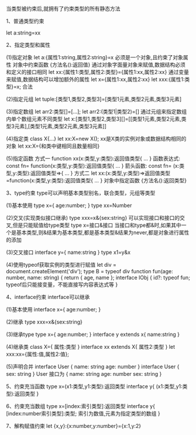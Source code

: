 当类型被约束后,就拥有了约束类型的所有静态方法

 1、普通类型约束 

let a:string=xx 

2、指定类型和属性

 (1)指定对象 	let a:{属性1:string,属性2:string}=x    必须是一个对象,且约束了对象属性 	 	对象中约束函数 	{方法名():返回值} 	 	通过对象字面量对象来赋值,数据结构必须和定义的接口相同 		let xx:{属性1:类型,属性2:类型}={属性1:xx,属性2:xx} 		通过变量来赋值,数据结构可以增加额外的属性 		let x={属性1:xx,属性2:xx} 		let xxx:{属性1:类型}=x;  合法  

(2)指定元组 	let tuple:[类型1,类型2,类型3]=[类型1元素,类型2元素,类型3元素] 		 

(3)指定数组 	let arr2:类型[]=[...];   	let arr2:(类型1|类型2)=[] 	通过元组来指定数组内单个数组元素不同类型 	let x:[类型1,类型2,类型3][]=[[类型1元素,类型2元素,类型3元素],[类型1元素,类型2元素,类型3元素]] 	

 (4)指定类 	class X{...} 	let xx:X=new X();    xx是X类的实例对象或数据结构相同的对象 	let xx:X={和类中键相同且数量相同} 	

 (5)指定函数 	方式一 		function xx(x:类型,y:类型):返回值类型{ 			... 		} 		函数表达式: 		const fn= function(x:类型,y:类型):返回值类型{ 			... 		} 		箭头函数: 		const fn= (x:类型,y:类型):返回值类型=>{ 			... 		} 	方式二 		let xx:(x:类型,y:类型)=>返回值类型=function(x:类型,y:类型):返回值类型{ 			... 		} 		 	对象中指定函数 	{方法名():返回类型} 

3、type约束 type可以声明基本类型别名，联合类型，元组等类型  	

(1)基本使用 		type x={ 			age:number; 		} 		type xx=Number 		 	

(2)交叉(实现类似接口继承) 		type xxx=x&{sex:string} 		 		可以实现接口和接口的交叉,但是只能赋值给type类型 		type x=接口&接口 		 		当接口和type都&时,如果其中一个是基本类型,则&结果为基本类型,都是基本类型&结果为never,都是对象进行属性的添加 		 	

(3)交叉接口 		interface y={ 			name:string 		} 		type x1=y&x 		 	

(4)使用typeof获取实例的类型进行赋值 		let div = document.createElement('div'); 		type B = typeof div 		 		function fun(age: number, name: string) { 		    return { 		      age, 		      name 		    }; 		interface IObj { 		    id?: typeof fun; 	typeof后只能接变量，不能直接写内容表达式等 		} 		  

4、interface约束 interface可以继承 	 	

(1)基本使用 		interface x={ 			age:number; 		} 		 	

(2)继承 		type xxx=x&{sex:string} 		 	

(3)继承type 		type x={ 			age:number; 		} 		interface y extends x{ 			name:string 		} 	

(4)继承类 		class X={ 			属性:类型 		}	 		interface xx extends X{ 			属性2:类型 		} 		let xxx:xx={属性:值,属性2:值}; 		 	

(5)声明合并 		interface User { 		 name: string 		 age: number 		} 		  		interface User { 		 sex: string 		} 		 		User 接口为 { 		 name: string 		 age: number 		 sex: string  		} 		 



5、约束充当函数 type x=(x1:类型,y1:类型):返回类型 interface y{   	(x1:类型,y1:类型):返回类型 } 

 6、约束充当数组 type x=[index:索引类型]:返回类型 interface y{     [index:number索引类型]:类型;   索引为数值,元素为指定类型的数组 }  

7、解构赋值约束 let {x,y}:{x:number,y:number}={x:1,y:2}